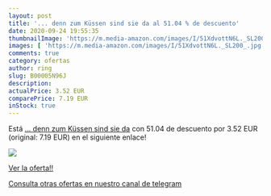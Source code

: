 ```yaml
---
layout: post
title: '... denn zum Küssen sind sie da al 51.04 % de descuento'
date: 2020-09-24 19:55:35
thumbnailImage: 'https://m.media-amazon.com/images/I/51XdvottN6L._SL200_.jpg'
images: [ 'https://m.media-amazon.com/images/I/51XdvottN6L._SL200_.jpg' ]
comments: true
category: ofertas
author: ring
slug: B00005N96J
description:
actualPrice: 3.52 EUR
comparePrice: 7.19 EUR
inStock: true
---
```


Está [... denn zum Küssen sind sie da](https://www.amazon.com/dp/B00005N96J/?tag=redken08-20) con 51.04 de descuento por 3.52 EUR (original: 7.19 EUR) en el siguiente enlace!

[![](https://m.media-amazon.com/images/I/51XdvottN6L._SL200_.jpg)](https://www.amazon.com/dp/B00005N96J/?tag=redken08-20)

[Ver la oferta!!](https://www.amazon.com/dp/B00005N96J/?tag=redken08-20)

[Consulta otras ofertas en nuestro canal de telegram](https://t.me/s/ofertas25)

